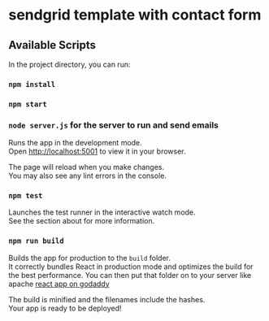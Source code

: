 # sendgrid template with contact form

## Available Scripts

In the project directory, you can run:

### `npm install`

### `npm start`

### `node server.js` for the server to run and send emails

Runs the app in the development mode.\
Open [http://localhost:5001](http://localhost:5001) to view it in your browser.

The page will reload when you make changes.\
You may also see any lint errors in the console.

### `npm test`

Launches the test runner in the interactive watch mode.\
See the section about for more information.

### `npm run build`

Builds the app for production to the `build` folder.\
It correctly bundles React in production mode and optimizes the build for the best performance. You can then put that folder on to your server like apache [react app on godaddy](https://react.mcurrier.com)

The build is minified and the filenames include the hashes.\
Your app is ready to be deployed!
